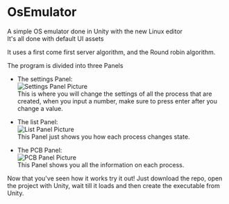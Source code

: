 # OsEmulator
A simple OS emulator done in Unity with the new Linux editor  
It's all done with default UI assets

It uses a first come first server algorithm, and the Round robin algorithm.

The program is divided into three Panels
- The settings Panel:  
![Settings Panel Picture](http://i.imgur.com/JDJhQQ3.png)  
This is where you will change the settings of all the process that are created, when you input a number, make sure to press enter after you change a value.  

- The list Panel:  
![List Panel Picture](http://i.imgur.com/9VFkQtG.png)  
This Panel just shows you how each process changes state.  

- The PCB Panel:  
![PCB Panel Picture](http://i.imgur.com/IlOubXF.png)  
This Panel shows you all the information on each process.  

Now that you've seen how it works try it out!
Just download the repo, open the project with Unity, wait till it loads and then create the executable from Unity.
